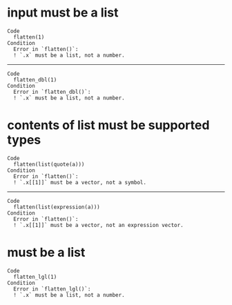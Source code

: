 # input must be a list

    Code
      flatten(1)
    Condition
      Error in `flatten()`:
      ! `.x` must be a list, not a number.

---

    Code
      flatten_dbl(1)
    Condition
      Error in `flatten_dbl()`:
      ! `.x` must be a list, not a number.

# contents of list must be supported types

    Code
      flatten(list(quote(a)))
    Condition
      Error in `flatten()`:
      ! `.x[[1]]` must be a vector, not a symbol.

---

    Code
      flatten(list(expression(a)))
    Condition
      Error in `flatten()`:
      ! `.x[[1]]` must be a vector, not an expression vector.

# must be a list

    Code
      flatten_lgl(1)
    Condition
      Error in `flatten_lgl()`:
      ! `.x` must be a list, not a number.

